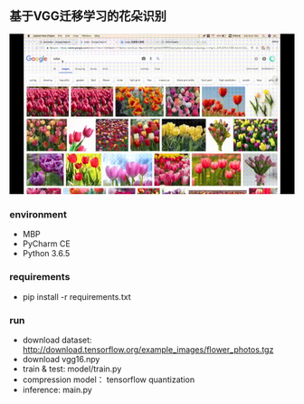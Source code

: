 ## 基于VGG迁移学习的花朵识别
![](https://github.com/kawa23/transfer-learning/blob/master/vgg_flower/vgg_flower.gif)

### environment
- MBP
- PyCharm CE
- Python 3.6.5

### requirements
- pip install -r requirements.txt

### run
- download dataset: http://download.tensorflow.org/example_images/flower_photos.tgz
- download vgg16.npy
- train & test: model/train.py
- compression model： tensorflow quantization
- inference: main.py